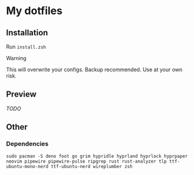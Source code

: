 # My dotfiles

## Installation

Run `install.zsh`

> [!WARNING]
> This will overwrite your configs. Backup recommended. Use at your own risk.

## Preview

*TODO*

## Other

### Dependencies

```
sudo pacman -S deno foot go grim hypridle hyprland hyprlock hyprpaper neovim pipewire pipewire-pulse ripgrep rust rust-analyzer tlp ttf-ubuntu-mono-nerd ttf-ubuntu-nerd wireplumber zsh
```
